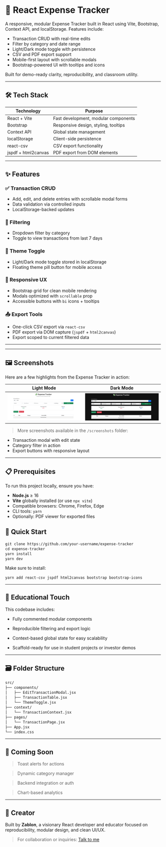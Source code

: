 # 💸 React Expense Tracker

A responsive, modular Expense Tracker built in React using Vite, Bootstrap, Context API, and localStorage. Features include:

- Transaction CRUD with real-time edits  
- Filter by category and date range  
- Light/Dark mode toggle with persistence  
- CSV and PDF export support  
- Mobile-first layout with scrollable modals  
- Bootstrap-powered UI with tooltips and icons  

Built for demo-ready clarity, reproducibility, and classroom utility.

---

## 🛠️ Tech Stack

| Technology          | Purpose                                  |
|---------------------|-------------------------------------------|
| React + Vite        | Fast development, modular components      |
| Bootstrap           | Responsive design, styling, tooltips      |
| Context API         | Global state management                   |
| localStorage        | Client-side persistence                   |
| react-csv           | CSV export functionality                  |
| jspdf + html2canvas | PDF export from DOM elements              |

---

## ✨ Features

### ✅ Transaction CRUD
- Add, edit, and delete entries with scrollable modal forms  
- Data validation via controlled inputs  
- LocalStorage-backed updates  

### 🎯 Filtering
- Dropdown filter by category  
- Toggle to view transactions from last 7 days  

### 🌙 Theme Toggle
- Light/Dark mode toggle stored in localStorage  
- Floating theme pill button for mobile access  

### 📱 Responsive UX
- Bootstrap grid for clean mobile rendering  
- Modals optimized with `scrollable` prop  
- Accessible buttons with `bi` icons + tooltips  

### 📤 Export Tools
- One-click CSV export via `react-csv`  
- PDF export via DOM capture (`jspdf` + `html2canvas`)  
- Export scoped to current filtered data  

---

---

## 🖼️ Screenshots

Here are a few highlights from the Expense Tracker in action:

| Light Mode | Dark Mode |
|------------|-----------|
| ![Light](./screenshots/light-mode.png) | ![Dark](./screenshots/dark-mode.png) |

> More screenshots available in the `/screenshots` folder:
- Transaction modal with edit state  
- Category filter in action  
- Export buttons with responsive layout  

---

## 📋 Prerequisites

To run this project locally, ensure you have:

- **Node.js** ≥ 16  
- **Vite** globally installed (or use `npx vite`)  
- Compatible browsers: Chrome, Firefox, Edge  
- CLI tools: `yarn`  
- Optionally: PDF viewer for exported files 

## 🚀 Quick Start

```
git clone https://github.com/your-username/expense-tracker
cd expense-tracker
yarn install
yarn dev
```

Make sure to install:
```
yarn add react-csv jspdf html2canvas bootstrap bootstrap-icons
```
---
## 🧠 Educational Touch
This codebase includes:

- Fully commented modular components

- Reproducible filtering and export logic

- Context-based global state for easy scalability

- Scaffold-ready for use in student projects or investor demos

---

## 🗃️ Folder Structure

```
src/
├── components/
│   ├── EditTransactionModal.jsx
│   ├── TransactionTable.jsx
│   └── ThemeToggle.jsx
├── context/
│   └── TransactionContext.jsx
├── pages/
│   └── TransactionPage.jsx
├── App.jsx
└── index.css
```
---
## 🎯 Coming Soon

> Toast alerts for actions

> Dynamic category manager

> Backend integration or auth

> Chart-based analytics


---

## 👤 Creator

Built by **Zablon**, a visionary React developer and educator focused on reproducibility, modular design, and clean UI/UX.  
> For collaboration or inquiries: [Talk to me](https://github.com/Zambagarrah)